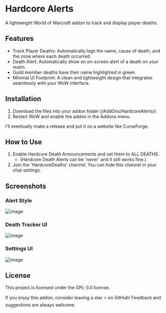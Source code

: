 # Hardcore Alerts
A lightweight World of Warcraft addon to track and display player deaths.

## Features
- Track Player Deaths: Automatically logs the name, cause of death, and the zone where each death occurred.
- Death Alert: Automatically show an on-screen alert of a death on your realm.
- Guild member deaths have their name highlighted in green.
- Minimal UI Footprint: A clean and lightweight design that integrates seamlessly with your WoW interface.

## Installation
1. Download the files into your addon folder (/AddOns/HardcoreAlerts/)
2. Restart WoW and enable the addon in the Addons menu.

I'll eventually make a release and put it on a website like CurseForge.

## How to Use
1. Enable Hardcore Death Announcements and set them to ALL DEATHS.
    * (Hardcore Death Alerts can be 'never' and it still works fine.)
3. Join the 'HardcoreDeaths' channel. You can hide this channel in your chat settings.

## Screenshots
### Alert Style
![image](https://github.com/user-attachments/assets/536af257-bbd0-482c-91b0-e3d06cfa3fcd)
### Death Tracker UI
![image](https://github.com/user-attachments/assets/d3bbfdd5-9c96-4a90-9cea-225f1320bdd7)
### Settings UI
![image](https://github.com/user-attachments/assets/0d126daa-69bd-4c98-bde3-a85d9604c951)

## License
This project is licensed under the GPL-3.0 license.

If you enjoy this addon, consider leaving a star ⭐ on GitHub! Feedback and suggestions are always welcome.
